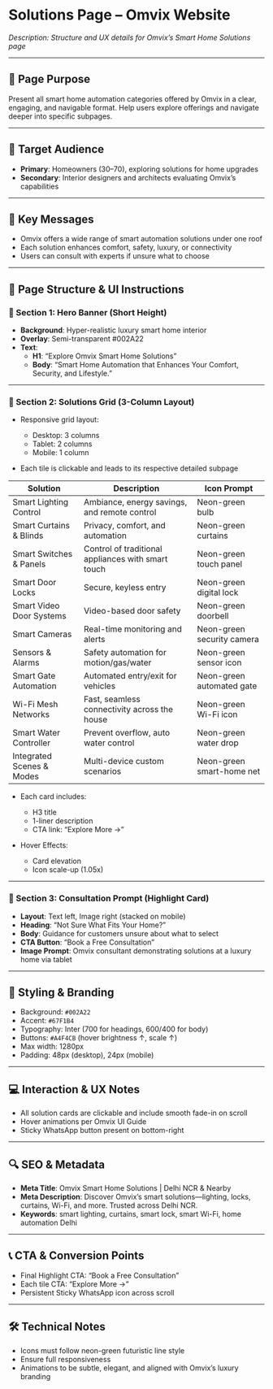 # Solutions Page – Omvix Website

_Description: Structure and UX details for Omvix’s Smart Home Solutions page_

---

## 🧭 Page Purpose

Present all smart home automation categories offered by Omvix in a clear, engaging, and navigable format. Help users explore offerings and navigate deeper into specific subpages.

---

## 👥 Target Audience

- **Primary**: Homeowners (30–70), exploring solutions for home upgrades
- **Secondary**: Interior designers and architects evaluating Omvix’s capabilities

---

## 🔑 Key Messages

- Omvix offers a wide range of smart automation solutions under one roof
- Each solution enhances comfort, safety, luxury, or connectivity
- Users can consult with experts if unsure what to choose

---

## 🧱 Page Structure & UI Instructions

### 🔹 Section 1: Hero Banner (Short Height)

- **Background**: Hyper-realistic luxury smart home interior
- **Overlay**: Semi-transparent #002A22
- **Text**:
  - **H1**: “Explore Omvix Smart Home Solutions”
  - **Body**: “Smart Home Automation that Enhances Your Comfort, Security, and Lifestyle.”

---

### 🔹 Section 2: Solutions Grid (3-Column Layout)

- Responsive grid layout:
  - Desktop: 3 columns
  - Tablet: 2 columns
  - Mobile: 1 column

- Each tile is clickable and leads to its respective detailed subpage

| Solution                     | Description                                        | Icon Prompt                |
|------------------------------|----------------------------------------------------|----------------------------|
| Smart Lighting Control       | Ambiance, energy savings, and remote control       | Neon-green bulb            |
| Smart Curtains & Blinds      | Privacy, comfort, and automation                   | Neon-green curtains         |
| Smart Switches & Panels      | Control of traditional appliances with smart touch | Neon-green touch panel      |
| Smart Door Locks             | Secure, keyless entry                              | Neon-green digital lock     |
| Smart Video Door Systems     | Video-based door safety                            | Neon-green doorbell         |
| Smart Cameras                | Real-time monitoring and alerts                    | Neon-green security camera  |
| Sensors & Alarms             | Safety automation for motion/gas/water             | Neon-green sensor icon      |
| Smart Gate Automation        | Automated entry/exit for vehicles                  | Neon-green automated gate   |
| Wi-Fi Mesh Networks          | Fast, seamless connectivity across the house       | Neon-green Wi-Fi icon       |
| Smart Water Controller       | Prevent overflow, auto water control               | Neon-green water drop       |
| Integrated Scenes & Modes    | Multi-device custom scenarios                      | Neon-green smart-home net   |

- Each card includes:
  - H3 title
  - 1-liner description
  - CTA link: “Explore More →”

- Hover Effects:
  - Card elevation
  - Icon scale-up (1.05x)

---

### 🔹 Section 3: Consultation Prompt (Highlight Card)

- **Layout**: Text left, Image right (stacked on mobile)
- **Heading**: “Not Sure What Fits Your Home?”
- **Body**: Guidance for customers unsure about what to select
- **CTA Button**: “Book a Free Consultation”
- **Image Prompt**: Omvix consultant demonstrating solutions at a luxury home via tablet

---

## 🎨 Styling & Branding

- Background: `#002A22`
- Accent: `#67F1B4`
- Typography: Inter (700 for headings, 600/400 for body)
- Buttons: `#A4F4CB` (hover brightness ↑, scale ↑)
- Max width: 1280px
- Padding: 48px (desktop), 24px (mobile)

---

## 💻 Interaction & UX Notes

- All solution cards are clickable and include smooth fade-in on scroll
- Hover animations per Omvix UI Guide
- Sticky WhatsApp button present on bottom-right

---

## 🔍 SEO & Metadata

- **Meta Title**: Omvix Smart Home Solutions | Delhi NCR & Nearby
- **Meta Description**: Discover Omvix’s smart solutions—lighting, locks, curtains, Wi-Fi, and more. Trusted across Delhi NCR.
- **Keywords**: smart lighting, curtains, smart lock, smart Wi-Fi, home automation Delhi

---

## 📞 CTA & Conversion Points

- Final Highlight CTA: “Book a Free Consultation”
- Each tile CTA: “Explore More →”
- Persistent Sticky WhatsApp icon across scroll

---

## 🛠 Technical Notes

- Icons must follow neon-green futuristic line style
- Ensure full responsiveness
- Animations to be subtle, elegant, and aligned with Omvix’s luxury branding
